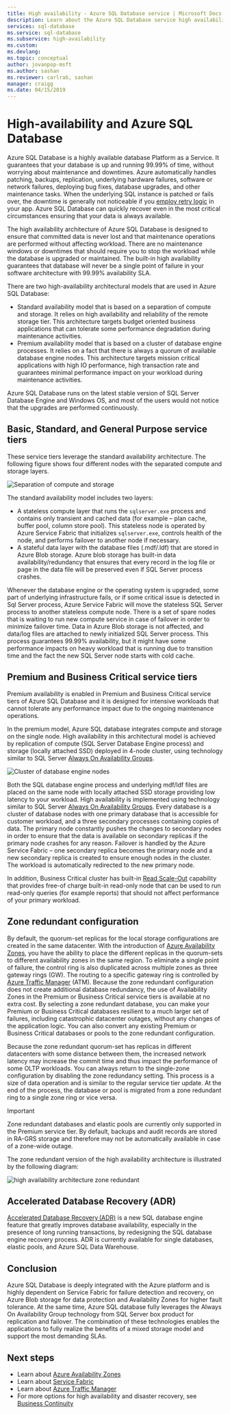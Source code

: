 ```yaml
---
title: High availability - Azure SQL Database service | Microsoft Docs
description: Learn about the Azure SQL Database service high availability capabilities and features
services: sql-database
ms.service: sql-database
ms.subservice: high-availability
ms.custom: 
ms.devlang: 
ms.topic: conceptual
author: jovanpop-msft
ms.author: sashan
ms.reviewer: carlrab, sashan
manager: craigg
ms.date: 04/15/2019
---
```

# High-availability and Azure SQL Database

Azure SQL Database is a highly available database Platform as a Service. It guarantees that your database is up and running 99.99% of time, without worrying about maintenance and downtimes. Azure automatically handles patching, backups, replication, underlying hardware failures, software or network failures, deploying bug fixes, database upgrades, and other maintenance tasks. When the underlying SQL instance is patched or fails over, the downtime is generally not noticeable if you [employ retry logic](sql-database-develop-overview.md#resiliency) in your app. Azure SQL Database can quickly recover even in the most critical circumstances ensuring that your data is always available.

The high availability architecture of Azure SQL Database is designed to ensure that committed data is never lost and that maintenance operations are performed without affecting workload. There are no maintenance windows or downtimes that should require you to stop the workload while the database is upgraded or maintained. The built-in high availability guarantees that database will never be a single point of failure in your software architecture with 99.99% availability SLA.

There are two high-availability architectural models that are used in Azure SQL Database:

- Standard availability model that is based on a separation of compute and storage.  It relies on high availability and reliability of the remote storage tier. This architecture targets budget oriented business applications that can tolerate some performance degradation during maintenance activities.
- Premium availability model that is based on a cluster of database engine processes. It relies on a fact that there is always a quorum of available database engine nodes. This architecture targets mission critical applications with high IO performance, high transaction rate and guarantees minimal performance impact on your workload during maintenance activities.

Azure SQL Database runs on the latest stable version of SQL Server Database Engine and Windows OS, and most of the users would not notice that the upgrades are performed continuously.

## Basic, Standard, and General Purpose service tiers

These service tiers leverage the standard availability architecture. The following figure shows four different nodes with the separated compute and storage layers.

![Separation of compute and storage](media/sql-database-managed-instance/general-purpose-service-tier.png)

The standard availability model includes two layers:

- A stateless compute layer that runs the `sqlserver.exe` process and contains only transient and cached data (for example – plan cache, buffer pool, column store pool). This stateless node is operated by Azure Service Fabric that initializes `sqlserver.exe`, controls health of the node, and performs failover to another node if necessary.
- A stateful data layer with the database files (.mdf/.ldf) that are stored in Azure Blob storage. Azure blob storage has built-in data availability/redundancy that ensures that every record in the log file or page in the data file will be preserved even if SQL Server process crashes.

Whenever the database engine or the operating system is upgraded, some part of underlying infrastructure fails, or if some critical issue is detected in Sql Server process, Azure Service Fabric will move the stateless SQL Server process to another stateless compute node. There is a set of spare nodes that is waiting to run new compute service in case of failover in order to minimize failover time. Data in Azure Blob storage is not affected, and data/log files are attached to newly initialized SQL Server process. This process guarantees 99.99% availability, but it might have some performance impacts on heavy workload that is running due to transition time and the fact the new SQL Server node starts with cold cache.

## Premium and Business Critical service tiers

Premium availability is enabled in Premium and Business Critical service tiers of Azure SQL Database and it is designed for intensive workloads that cannot tolerate any performance impact due to the ongoing maintenance operations.

In the premium model, Azure SQL database integrates compute and storage on the single node. High availability in this architectural model is achieved by replication of compute (SQL Server Database Engine process) and storage (locally attached SSD) deployed in 4-node cluster, using technology similar to SQL Server [Always On Availability Groups](https://docs.microsoft.com/sql/database-engine/availability-groups/windows/overview-of-always-on-availability-groups-sql-server).

![Cluster of database engine nodes](media/sql-database-high-availability/business-critical-service-tier.png)

Both the SQL database engine process and underlying mdf/ldf files are placed on the same node with locally attached SSD storage providing low latency to your workload. High availability is implemented using technology similar to SQL Server [Always On Availability Groups](https://docs.microsoft.com/sql/database-engine/availability-groups/windows/overview-of-always-on-availability-groups-sql-server). Every database is a cluster of database nodes with one primary database that is accessible for customer workload, and a three secondary processes containing copies of data. The primary node constantly pushes the changes to secondary nodes in order to ensure that the data is available on secondary replicas if the primary node crashes for any reason. Failover is handled by the Azure Service Fabric – one secondary replica becomes the primary node and a new secondary replica is created to ensure enough nodes in the cluster. The workload is automatically redirected to the new primary node.

In addition, Business Critical cluster has built-in [Read Scale-Out](sql-database-read-scale-out.md) capability that provides free-of charge built-in read-only node that can be used to run read-only queries (for example reports) that should not affect performance of your primary workload.

## Zone redundant configuration

By default, the quorum-set replicas for the local storage configurations are created in the same datacenter. With the introduction of [Azure Availability Zones](../availability-zones/az-overview.md), you have the ability to place the different replicas in the quorum-sets to different availability zones in the same region. To eliminate a single point of failure, the control ring is also duplicated across multiple zones as three gateway rings (GW). The routing to a specific gateway ring is controlled by [Azure Traffic Manager](../traffic-manager/traffic-manager-overview.md) (ATM). Because the zone redundant configuration does not create additional database redundancy, the use of Availability Zones  in the Premium or Business Critical service tiers is available at no extra cost. By selecting a zone redundant database, you can make your Premium or Business Critical databases resilient to a much larger set of failures, including catastrophic datacenter outages, without any changes of the application logic. You can also convert any existing Premium or Business Critical databases or pools to the zone redundant configuration.

Because the zone redundant quorum-set has replicas in different datacenters with some distance between them, the increased network latency may increase the commit time and thus impact the performance of some OLTP workloads. You can always return to the single-zone configuration by disabling the zone redundancy setting. This process is a size of data operation and is similar to the regular service tier update. At the end of the process, the database or pool is migrated from a zone redundant ring to a single zone ring or vice versa.

> [!IMPORTANT]
> Zone redundant databases and elastic pools are currently only supported in the Premium service tier. By default, backups and audit records are stored in RA-GRS storage and therefore may not be automatically available in case of a zone-wide outage. 

The zone redundant version of the high availability architecture is illustrated by the following diagram:

![high availability architecture zone redundant](./media/sql-database-high-availability/zone-redundant-business-critical-service-tier.png)

## Accelerated Database Recovery (ADR)

[Accelerated Database Recovery (ADR)](sql-database-accelerated-database-recovery.md) is a new SQL database engine feature that greatly improves database availability, especially in the presence of long running transactions, by redesigning the SQL database engine recovery process. ADR is currently available for single databases, elastic pools, and Azure SQL Data Warehouse.

## Conclusion

Azure SQL Database is deeply integrated with the Azure platform and is highly dependent on Service Fabric for failure detection and recovery, on Azure Blob storage for data protection and Availability Zones for higher fault tolerance. At the same time, Azure SQL database fully leverages the Always On Availability Group technology from SQL Server box product for replication and failover. The combination of these technologies enables the applications to fully realize the benefits of a mixed storage model and support the most demanding SLAs.

## Next steps

- Learn about [Azure Availability Zones](../availability-zones/az-overview.md)
- Learn about [Service Fabric](../service-fabric/service-fabric-overview.md)
- Learn about [Azure Traffic Manager](../traffic-manager/traffic-manager-overview.md)
- For more options for high availability and disaster recovery, see [Business Continuity](sql-database-business-continuity.md)
